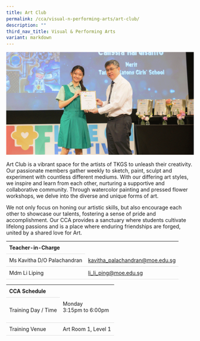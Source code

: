 ```yaml
---
title: Art Club
permalink: /cca/visual-n-performing-arts/art-club/
description: ""
third_nav_title: Visual & Performing Arts
variant: markdown
---
```

<style>
table {
  border-collapse: collapse;
  width: 100%;
}

th, td {
  padding: 8px;
  text-align: left;
  border-bottom: 1px solid #ddd;
}

tr:hover {background-color: #F5F5DC;}
</style>
<img src="/images/CCA/Art_club/art_club_2025.gif">

<p>Art Club is a vibrant space for the artists of TKGS to unleash their creativity. Our passionate members gather weekly to sketch, paint, sculpt and experiment with countless different mediums. With our differing art styles, we inspire and learn from each other, nurturing a supportive and collaborative community. Through watercolor painting and pressed flower workshops, we delve into the diverse and unique forms of art.</p>
<p>We not only focus on honing our artistic skills, but also encourage each other to showcase our talents, fostering a sense of pride and accomplishment. Our CCA provides a sanctuary where students cultivate lifelong passions and is a place where enduring friendships are forged, united by a shared love for Art.</p>
<table>
	<tbody>
		<tr>
			<th colspan="1">Teacher-in-Charge</th>
</tr>
		<tr>
	<td rowspan="1">Ms Kavitha D/O Palachandran </td>
 <td>
	 <a target="" href="mailto:kavitha_palachandran@moe.edu.sg">kavitha_palachandran@moe.edu.sg</a>
	</td>
	 	</tr>
		<tr>
	<td rowspan="1">Mdm Li Liping</td>
 <td>
	 <a target="" href="mailto:li_li_ping@moe.edu.sg">li_li_ping@moe.edu.sg</a></td>
	 	</tr>
	</tbody>
	</table>
<table>
	<tbody>
		<tr>
			<th colspan="1">CCA Schedule</th>
</tr>
		<tr>
	<td rowspan="1"> Training Day / Time</td>
<td>Monday<br>
	3:15pm to 6:00pm<br><br>
				</td>
	 	</tr>
<tr>
	<td rowspan="1">Training Venue</td>
 <td rowspan="1">Art Room 1, Level 1</td>
	</tr>
</tbody>
		</table>